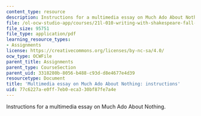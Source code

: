 ```yaml
---
content_type: resource
description: Instructions for a multimedia essay on Much Ado About Nothing.
file: /ol-ocw-studio-app/courses/21l-010-writing-with-shakespeare-fall-2010/77c6227ae0ff7eb0eca330bf87fe7a4e_MIT21L_010F10_assn02.pdf
file_size: 95751
file_type: application/pdf
learning_resource_types:
- Assignments
license: https://creativecommons.org/licenses/by-nc-sa/4.0/
ocw_type: OCWFile
parent_title: Assignments
parent_type: CourseSection
parent_uid: 3318280b-8056-b488-c93d-d8e4677e4d39
resourcetype: Document
title: 'Multimedia essay on Much Ado About Nothing: instructions'
uid: 77c6227a-e0ff-7eb0-eca3-30bf87fe7a4e
---
```

Instructions for a multimedia essay on Much Ado About Nothing.